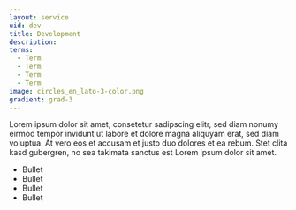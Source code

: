 ```yaml
---
layout: service
uid: dev
title: Development
description: 
terms: 
  - Term
  - Term
  - Term
  - Term
image: circles_en_lato-3-color.png
gradient: grad-3
---
```


Lorem ipsum dolor sit amet, consetetur sadipscing elitr, sed diam nonumy eirmod tempor invidunt ut labore et dolore magna aliquyam erat, sed diam voluptua. At vero eos et accusam et justo duo dolores et ea rebum. Stet clita kasd gubergren, no sea takimata sanctus est Lorem ipsum dolor sit amet.

- Bullet
- Bullet
- Bullet
- Bullet

